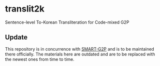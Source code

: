 # translit2k
Sentence-level To-Korean Transliteration for Code-mixed G2P

## Update
This repository is in concurrence with [SMART-G2P](https://github.com/SMART-TTS/SMART-G2P) and is to be maintained there officially. The materials here are outdated and are to be replaced with the newest ones from time to time. 
